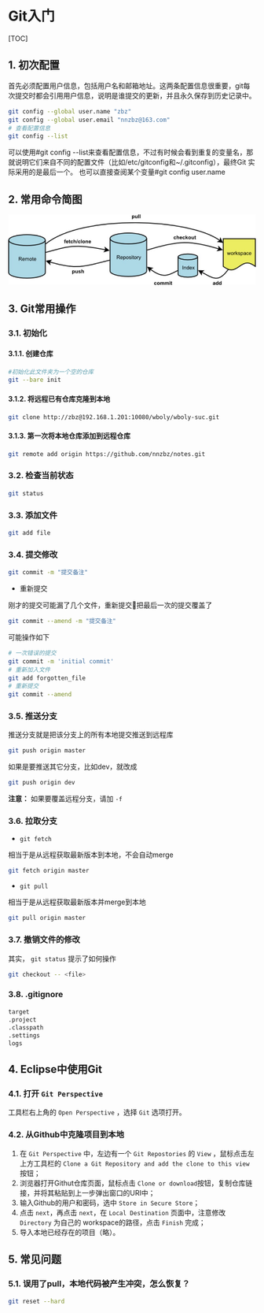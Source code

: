 # Git入门

[TOC]

## 1. 初次配置

首先必须配置用户信息，包括用户名和邮箱地址。这两条配置信息很重要，git每次提交时都会引用用户信息，说明是谁提交的更新，并且永久保存到历史记录中。

```sh
git config --global user.name "zbz"
git config --global user.email "nnzbz@163.com"
# 查看配置信息
git config --list
```

可以使用#git config --list来查看配置信息，不过有时候会看到重复的变量名，那就说明它们来自不同的配置文件（比如/etc/gitconfig和~/.gitconfig），最终Git 实际采用的是最后一个。
也可以直接查阅某个变量#git config user.name

## 2. 常用命令简图

![Git常用命令简图](Git常用命令简图.jpg)

## 3. Git常用操作

### 3.1. 初始化

#### 3.1.1. 创建仓库

```sh
#初始化此文件夹为一个空的仓库
git --bare init
```

#### 3.1.2. 将远程已有仓库克隆到本地

```sh
git clone http://zbz@192.168.1.201:10080/wboly/wboly-suc.git
```

#### 3.1.3. 第一次将本地仓库添加到远程仓库

```sh
git remote add origin https://github.com/nnzbz/notes.git
```

### 3.2. 检查当前状态

```sh
git status
```

### 3.3. 添加文件

```sh
git add file
```

### 3.4. 提交修改

```sh
git commit -m "提交备注"
```

- 重新提交

刚才的提交可能漏了几个文件，重新提交把最后一次的提交覆盖了

```sh
git commit --amend -m "提交备注"
```

可能操作如下

```sh
# 一次错误的提交
git commit -m 'initial commit'
# 重新加入文件
git add forgotten_file
# 重新提交
git commit --amend
```

### 3.5. 推送分支

推送分支就是把该分支上的所有本地提交推送到远程库

```sh
git push origin master
```

如果是要推送其它分支，比如dev，就改成

```sh
git push origin dev
```

 **注意：** 如果要覆盖远程分支，请加  ```-f```

### 3.6. 拉取分支

- ```git fetch```

相当于是从远程获取最新版本到本地，不会自动merge

```sh
git fetch origin master
```

- ```git pull```

相当于是从远程获取最新版本并merge到本地

```sh
git pull origin master
```

### 3.7. 撤销文件的修改

其实， ```git status``` 提示了如何操作

```sh
git checkout -- <file>
```

### 3.8. .gitignore

```text
target
.project
.classpath
.settings
logs
```

## 4. Eclipse中使用Git

### 4.1. 打开 ```Git Perspective```

 工具栏右上角的 ```Open Perspective``` ，选择 ```Git``` 选项打开。

### 4.2. 从Github中克隆项目到本地

1. 在 ```Git Perspective``` 中，左边有一个 ```Git Repostories``` 的 ```View``` ，鼠标点击左上方工具栏的 ```Clone a Git Repository and add the clone to this view``` 按钮；
2. 浏览器打开Githut仓库页面，鼠标点击 ```Clone or download```按钮，复制仓库链接，并将其粘贴到上一步弹出窗口的URI中；
3. 输入Github的用户和密码，选中 ```Store in Secure Store```；
4. 点击 ```next```，再点击 ```next```，在 ```Local Destination``` 页面中，注意修改 ```Directory``` 为自己的 workspace的路径，点击 ```Finish``` 完成；
5. 导入本地已经存在的项目（略）。

## 5. 常见问题

### 5.1. 误用了pull，本地代码被产生冲突，怎么恢复？

```sh
git reset --hard
```